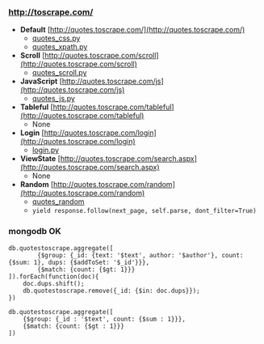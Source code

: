 ### http://toscrape.com/
- **Default** [http://quotes.toscrape.com/](http://quotes.toscrape.com/)
   - [quotes_css.py](tutorial/spiders/quotes_css.py)
   - [quotes_xpath.py](tutorial/spiders/quotes_xpath.py)
- **Scroll** [http://quotes.toscrape.com/scroll](http://quotes.toscrape.com/scroll)
   - [quotes_scroll.py](tutorial/spiders/quotes_scroll.py)
- **JavaScript** [http://quotes.toscrape.com/js](http://quotes.toscrape.com/js)
   - [quotes_js.py](tutorial/spiders/quotes_js.py)
- **Tableful** [http://quotes.toscrape.com/tableful](http://quotes.toscrape.com/tableful)
   - None
- **Login** [http://quotes.toscrape.com/login](http://quotes.toscrape.com/login)
   - [login.py](tutorial/spiders/quotes_login.py)
- **ViewState** [http://quotes.toscrape.com/search.aspx](http://quotes.toscrape.com/search.aspx)
   - None
- **Random** [http://quotes.toscrape.com/random](http://quotes.toscrape.com/random)
   - [quotes_random](tutorial/spiders/quotes_random.py)
   - `yield response.follow(next_page, self.parse, dont_filter=True)`
   
### mongodb OK
```mongo
db.quotestoscrape.aggregate([
        {$group: {_id: {text: '$text', author: '$author'}, count: {$sum: 1}, dups: {$addToSet: '$_id'}}},
        {$match: {count: {$gt: 1}}}
]).forEach(function(doc){
    doc.dups.shift();
    db.quotestoscrape.remove({_id: {$in: doc.dups}});
})
```

```mongo
db.quotestoscrape.aggregate([
    {$group: {_id : '$text', count: {$sum : 1}}},
    {$match: {count: {$gt : 1}}}
])
```

